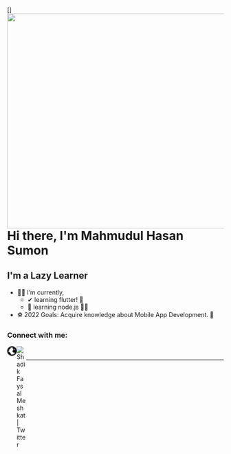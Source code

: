[<img align="left" width="1920px" height="500px" src="https://media.istockphoto.com/vectors/lazy-boy-lying-on-bed-with-tablet-vector-illustration-vector-id579234060?k=20&m=579234060&s=612x612&w=0&h=kXgd8G1xWliKImMH0uwkBphpug3xMKJKWbKPr2UP_cU=" />]


# Hi there, I'm Mahmudul Hasan Sumon


## I'm a Lazy Learner
- 🤷‍♀️ I’m currently,
    - ✔ learning flutter! 🎯
    - 🔦 learning node.js 🐱‍🏍
- ⚽ 2022 Goals: Acquire knowledge about Mobile App Development. 🥱

### Connect with me:

[<img align="left" alt="Mahmudul-Sumoon.github.io" width="22px" src="https://raw.githubusercontent.com/iconic/open-iconic/master/svg/globe.svg" />][website]
[<img align="left" alt="Shadik Faysal Meshkat | Twitter" width="22px" src="https://cdn.jsdelivr.net/npm/simple-icons@v3/icons/facebook.svg" />][facebook]

<br />

---

[website]: https://github.com/Mahmudul-Sumoon
[facebook]: https://www.facebook.com/mdhassn.sumon

